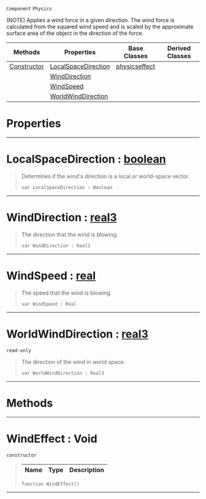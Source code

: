  `Component` `Physics`



(NOTE) Applies a wind force in a given direction. The wind force is calculated from the squared wind speed and is scaled by the approximate surface area of the object in the direction of the force.

|Methods|Properties|Base Classes|Derived Classes|
|---|---|---|---|
|[ Constructor](https://github.com/zeroengineteam/ZeroDocs/blob/master/code_reference/class_reference/windeffect.markdown#windeffect-void)|[ LocalSpaceDirection](https://github.com/zeroengineteam/ZeroDocs/blob/master/code_reference/class_reference/windeffect.markdown#localspacedirection-zero)|[physicseffect](https://github.com/zeroengineteam/ZeroDocs/blob/master/code_reference/class_reference/physicseffect.markdown)| |
| |[ WindDirection](https://github.com/zeroengineteam/ZeroDocs/blob/master/code_reference/class_reference/windeffect.markdown#winddirection-zero-engin)| | |
| |[ WindSpeed](https://github.com/zeroengineteam/ZeroDocs/blob/master/code_reference/class_reference/windeffect.markdown#windspeed-zero-engine-do)| | |
| |[ WorldWindDirection](https://github.com/zeroengineteam/ZeroDocs/blob/master/code_reference/class_reference/windeffect.markdown#worldwinddirection-zero)| | |


 #  Properties


---  
 #  LocalSpaceDirection : [boolean](https://github.com/zeroengineteam/ZeroDocs/blob/master/code_reference/nada_base_types/boolean.markdown)

> Determines if the wind's direction is a local or world-space vector.
> ``` lang=cpp, name=Nada
> var LocalSpaceDirection : Boolean


---  
 #  WindDirection : [real3](https://github.com/zeroengineteam/ZeroDocs/blob/master/code_reference/nada_base_types/real3.markdown)

> The direction that the wind is blowing.
> ``` lang=cpp, name=Nada
> var WindDirection : Real3


---  
 #  WindSpeed : [real](https://github.com/zeroengineteam/ZeroDocs/blob/master/code_reference/nada_base_types/real.markdown)

> The speed that the wind is blowing.
> ``` lang=cpp, name=Nada
> var WindSpeed : Real


---  
 #  WorldWindDirection : [real3](https://github.com/zeroengineteam/ZeroDocs/blob/master/code_reference/nada_base_types/real3.markdown)

 `read-only`

> The direction of the wind in world space.
> ``` lang=cpp, name=Nada
> var WorldWindDirection : Real3


---  
 #  Methods


---  
 #  WindEffect : Void

 `constructor`

> 
> |Name|Type|Description|
> |---|---|---|
> ``` lang=cpp, name=Nada
> function WindEffect()
> ``` 


---  
 

 